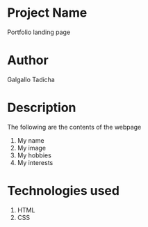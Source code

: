 # Project Name
 Portfolio landing page


 # Author
   Galgallo Tadicha

 # Description
   The following are the contents of the webpage
  1. My name
  2. My image
  3. My hobbies
  4. My interests


 # Technologies used
  1. HTML
  2. CSS

 # 


